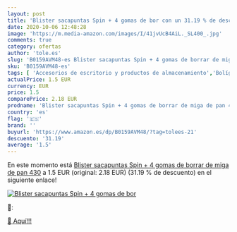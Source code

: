 ```yaml
---
layout: post
title: 'Blister sacapuntas Spin + 4 gomas de bor con un 31.19 % de descuento'
date: 2020-10-06 12:48:28
image: 'https://m.media-amazon.com/images/I/41jvUcB4AiL._SL400_.jpg'
comments: true
category: ofertas
author: 'tole.es'
slug: 'B0159AVM48-es Blister sacapuntas Spin + 4 gomas de borrar de miga de pan...'
sku: 'B0159AVM48-es'
tags: [ 'Accesorios de escritorio y productos de almacenamiento','Bolígrafos, lápices y útiles de escritura','Costura y manualidades','Dibujo','Estuches escolares','Hogar y cocina','Lápices','Marcadores','Material de oficina','Materiales de dibujo','Materiales, organizadores y dispensadores de escritorio','Oficina y papelería','Portaminas','Rotuladores y subrayadores','Subrayadores','borrar','de','gomas', ]
actualPrice: 1.5 EUR
currency: EUR
price: 1.5
comparePrice: 2.18 EUR
prodname: 'Blister sacapuntas Spin + 4 gomas de borrar de miga de pan 430'
country: 'es'
flag: '🇪🇸'
brand: ''
buyurl: 'https://www.amazon.es/dp/B0159AVM48/?tag=tolees-21'
descuento: '31.19'
average: '1.5'
---
```


En este momento está [Blister sacapuntas Spin + 4 gomas de borrar de miga de pan 430](https://www.amazon.es/dp/B0159AVM48/?tag=tolees-21) a 1.5 EUR (original: 2.18 EUR) (31.19 %  de descuento) en el siguiente enlace!

[![Blister sacapuntas Spin + 4 gomas de bor](https://m.media-amazon.com/images/I/41jvUcB4AiL._SL400_.jpg)](https://www.amazon.es/dp/B0159AVM48/?tag=tolees-21)

🔎:


[🛒 Aquí!!!](https://www.amazon.es/dp/B0159AVM48/?tag=tolees-21)

